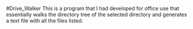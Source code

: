#Drive_Walker
This is a program that I had developed for office use that essentially walks the directory tree of the selected directory and generates a text file with all the files listed.
